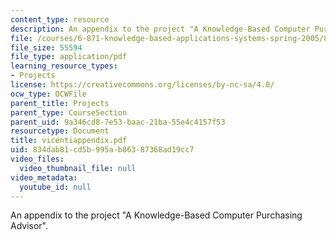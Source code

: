 ```yaml
---
content_type: resource
description: An appendix to the project "A Knowledge-Based Computer Purchasing Advisor".
file: /courses/6-871-knowledge-based-applications-systems-spring-2005/834dab81cd5b995ab86387368ad19cc7_vicentiappendix.pdf
file_size: 55594
file_type: application/pdf
learning_resource_types:
- Projects
license: https://creativecommons.org/licenses/by-nc-sa/4.0/
ocw_type: OCWFile
parent_title: Projects
parent_type: CourseSection
parent_uid: 9a346cd8-7e53-baac-21ba-55e4c4157f53
resourcetype: Document
title: vicentiappendix.pdf
uid: 834dab81-cd5b-995a-b863-87368ad19cc7
video_files:
  video_thumbnail_file: null
video_metadata:
  youtube_id: null
---
```

An appendix to the project "A Knowledge-Based Computer Purchasing Advisor".